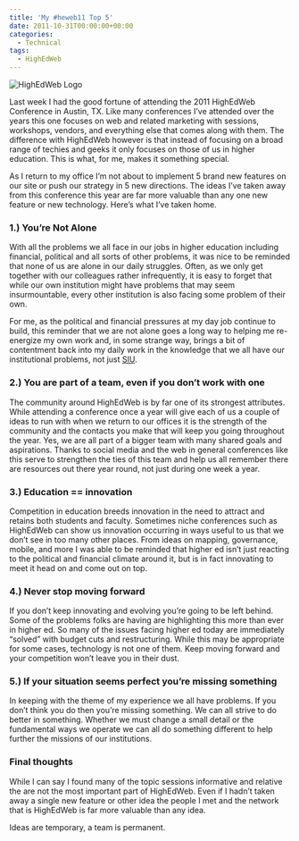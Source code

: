 ```yaml
---
title: 'My #heweb11 Top 5'
date: 2011-10-31T00:00:00+00:00
categories:
  - Technical
tags:
  - HighEdWeb
---
```


![HighEdWeb Logo](/images/2011/10/HighEdWeblogo.png)

Last week I had the good fortune of attending the 2011 HighEdWeb Conference in Austin, TX. Like many conferences I’ve attended over the years this one focuses on web and related marketing with sessions, workshops, vendors, and everything else that comes along with them. The difference with HighEdWeb however is that instead of focusing on a broad range of techies and geeks it only focuses on those of us in higher education. This is what, for me, makes it something special.

As I return to my office I’m not about to implement 5 brand new features on our site or push our strategy in 5 new directions. The ideas I’ve taken away from this conference this year are far more valuable than any one new feature or new technology. Here’s what I’ve taken home.

### 1.) You’re Not Alone

With all the problems we all face in our jobs in higher education including financial, political and all sorts of other problems, it was nice to be reminded that none of us are alone in our daily struggles. Often, as we only get together with our colleagues rather infrequently, it is easy to forget that while our own institution might have problems that may seem insurmountable, every other institution is also facing some problem of their own.

For me, as the political and financial pressures at my day job continue to build, this reminder that we are not alone goes a long way to helping me re-energize my own work and, in some strange way, brings a bit of contentment back into my daily work in the knowledge that we all have our institutional problems, not just [SIU](https://aviation.siu.edu).

### 2.) You are part of a team, even if you don’t work with one

The community around HighEdWeb is by far one of its strongest attributes. While attending a conference once a year will give each of us a couple of ideas to run with when we return to our offices it is the strength of the community and the contacts you make that will keep you going throughout the year. Yes, we are all part of a bigger team with many shared goals and aspirations. Thanks to social media and the web in general conferences like this serve to strengthen the ties of this team and help us all remember there are resources out there year round, not just during one week a year.

### 3.) Education == innovation

Competition in education breeds innovation in the need to attract and retains both students and faculty. Sometimes niche conferences such as HighEdWeb can show us innovation occurring in ways useful to us that we don’t see in too many other places. From ideas on mapping, governance, mobile, and more I was able to be reminded that higher ed isn’t just reacting to the political and financial climate around it, but is in fact innovating to meet it head on and come out on top.

### 4.) Never stop moving forward

If you don’t keep innovating and evolving you’re going to be left behind. Some of the problems folks are having are highlighting this more than ever in higher ed. So many of the issues facing higher ed today are immediately “solved” with budget cuts and restructuring. While this may be appropriate for some cases, technology is not one of them. Keep moving forward and your competition won’t leave you in their dust.

### 5.) If your situation seems perfect you’re missing something

In keeping with the theme of my experience we all have problems. If you don’t think you do then you’re missing something. We can all strive to do better in something. Whether we must change a small detail or the fundamental ways we operate we can all do something different to help further the missions of our institutions.

### Final thoughts

While I can say I found many of the topic sessions informative and relative the are not the most important part of HighEdWeb. Even if I hadn’t taken away a single new feature or other idea the people I met and the network that is HighEdWeb is far more valuable than any idea.

Ideas are temporary, a team is permanent.